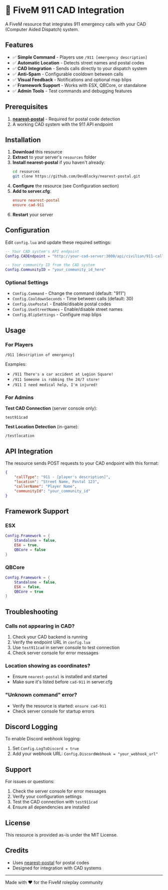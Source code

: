 # 🚨 FiveM 911 CAD Integration

A FiveM resource that integrates 911 emergency calls with your CAD (Computer Aided Dispatch) system.

## Features

- ✅ **Simple Command** - Players use `/911 [emergency description]`
- ✅ **Automatic Location** - Detects street names and postal codes
- ✅ **CAD Integration** - Sends calls directly to your dispatch system
- ✅ **Anti-Spam** - Configurable cooldown between calls
- ✅ **Visual Feedback** - Notifications and optional map blips
- ✅ **Framework Support** - Works with ESX, QBCore, or standalone
- ✅ **Admin Tools** - Test commands and debugging features

## Prerequisites

1. **[nearest-postal](https://github.com/DevBlocky/nearest-postal)** - Required for postal code detection
2. A working CAD system with the 911 API endpoint

## Installation

1. **Download** this resource
2. **Extract** to your server's `resources` folder
3. **Install nearest-postal** if you haven't already:
   ```bash
   cd resources
   git clone https://github.com/DevBlocky/nearest-postal.git
   ```
4. **Configure** the resource (see Configuration section)
5. **Add to server.cfg**:
   ```cfg
   ensure nearest-postal
   ensure cad-911
   ```
6. **Restart** your server

## Configuration

Edit `config.lua` and update these required settings:

```lua
-- Your CAD system's API endpoint
Config.CADEndpoint = "http://your-cad-server:3000/api/civilian/911-call"

-- Your community ID from the CAD system
Config.CommunityID = "your_community_id_here"
```

### Optional Settings

- `Config.Command` - Change the command (default: "911")
- `Config.CooldownSeconds` - Time between calls (default: 30)
- `Config.UsePostal` - Enable/disable postal codes
- `Config.UseStreetNames` - Enable/disable street names
- `Config.BlipSettings` - Configure map blips

## Usage

### For Players

```
/911 [description of emergency]
```

Examples:
- `/911 There's a car accident at Legion Square!`
- `/911 Someone is robbing the 24/7 store!`
- `/911 I need medical help, I'm injured!`

### For Admins

**Test CAD Connection** (server console only):
```
test911cad
```

**Test Location Detection** (in-game):
```
/testlocation
```

## API Integration

The resource sends POST requests to your CAD endpoint with this format:

```json
{
    "callType": "911 - [player's description]",
    "location": "Street Name, Postal 123",
    "callerName": "Player Name",
    "communityId": "your_community_id"
}
```

## Framework Support

### ESX
```lua
Config.Framework = {
    Standalone = false,
    ESX = true,
    QBCore = false
}
```

### QBCore
```lua
Config.Framework = {
    Standalone = false,
    ESX = false,
    QBCore = true
}
```

## Troubleshooting

### Calls not appearing in CAD?
1. Check your CAD backend is running
2. Verify the endpoint URL in `config.lua`
3. Use `test911cad` in server console to test connection
4. Check server console for error messages

### Location showing as coordinates?
- Ensure `nearest-postal` is installed and started
- Make sure it's listed before `cad-911` in server.cfg

### "Unknown command" error?
- Verify the resource is started: `ensure cad-911`
- Check server console for startup errors

## Discord Logging

To enable Discord webhook logging:

1. Set `Config.LogToDiscord = true`
2. Add your webhook URL: `Config.DiscordWebhook = "your_webhook_url"`

## Support

For issues or questions:
1. Check the server console for error messages
2. Verify your configuration settings
3. Test the CAD connection with `test911cad`
4. Ensure all dependencies are installed

## License

This resource is provided as-is under the MIT License.

## Credits

- Uses [nearest-postal](https://github.com/DevBlocky/nearest-postal) for postal codes
- Designed for integration with CAD systems

---

Made with ❤️ for the FiveM roleplay community
